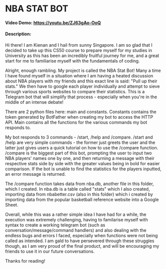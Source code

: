 # NBA STAT BOT
#### Video Demo:  <https://youtu.be/ZJ63gAo-OoQ>
#### Description:
Hi there! I am Kienan and I hail from sunny Singapore. I am so glad that I decided to take up this CS50 course to prepare myself for my studies in University as this has been an incredibly fruitful journey for me, and a great start for me to familiarise myself with the fundamentals of coding.

Alright, enough rambling. My project is called the NBA Stat Bot! Many a time I have found myself in a situation where I am having a heated discussion about NBA players with my friends and this exact line is said: "Pull up their stats." We then have to google each player individually and attempt to sieve through various sports websites to compare their statistics. This is a Telegram bot that will simplify that process - especially when you're in the middle of an intense debate!

There are 2 python files here: main and constants.
Constants contains the token generated by BotFather when creating my bot to access the HTTP API.
Main contains all the functions for the various commands my bot responds to.

My bot responds to 3 commands - /start, /help and /compare.
/start and /help are very simple commands - the former just greets the user and the latter just gives users a quick tutorial on how to use the /compare function.
/compare is the biggest part of this bot, prompting the user to input two NBA players' names one by one, and then returning a message with their respective stats side by side with the greater values being in bold for easier comparison. If the bot is unable to find the statistics for the players inputted, an error message is returned.

The /compare function takes data from nba.db, another file in this folder, which I created. In nba.db is a table called "stats" which I also created, importing data from nbabetter.csv (also in this folder) which i created by importing data from the popular basketball reference website into a Google Sheet.

Overall, while this was a rather simple idea I have had for a while, the execution was extremely challenging, having to familarise myself with syntax to create a working telegram bot (such as conversation/message/command handlers) and also dealing with the endless bugs and errors I faced, especially when functions were not being called as intended. I am gald to have persevered through these struggles though, as I am very proud of the final product, and will be encouraging my friends to use it in our future conversations.

Thanks for reading!